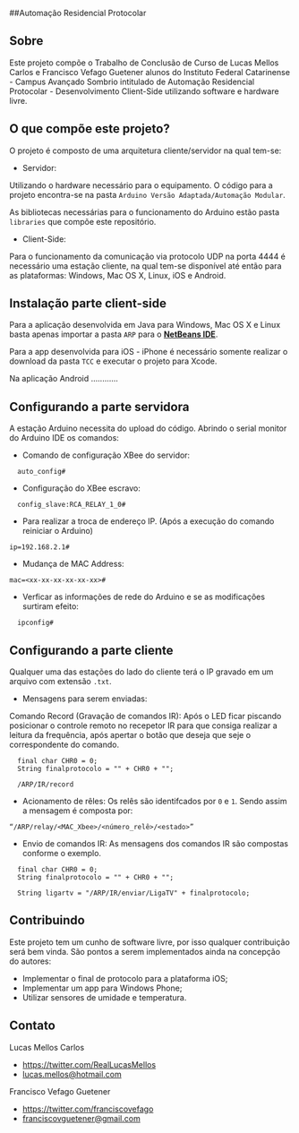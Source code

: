##Automação Residencial Protocolar

Sobre
--------------
Este projeto compõe o Trabalho de Conclusão de Curso de Lucas Mellos Carlos e Francisco Vefago Guetener alunos do Instituto Federal Catarinense - Campus Avançado Sombrio intitulado de Automação Residencial Protocolar - Desenvolvimento Client-Side utilizando software e hardware livre.

O que compõe este projeto?
--------------------------------
O projeto é composto de uma arquitetura cliente/servidor na qual tem-se:
- Servidor:

Utilizando o hardware necessário para o equipamento. O código para a projeto encontra-se na pasta `Arduino Versão Adaptada/Automação Modular`.

As bibliotecas necessárias para o funcionamento do Arduino estão pasta `libraries` que compõe este repositório.

- Client-Side:

Para o funcionamento da comunicação via protocolo UDP na porta 4444 é necessário uma estação cliente, na qual tem-se disponível até então para as plataformas: Windows, Mac OS X, Linux, iOS e Android.

Instalação parte client-side
-------------------------------

Para a aplicação desenvolvida em Java para Windows, Mac OS X e Linux basta apenas importar a pasta `ARP` para o **[NetBeans IDE](https://netbeans.org/)**.

Para a app desenvolvida para iOS - iPhone é necessário somente realizar o download da pasta `TCC` e executar o projeto para Xcode.

Na aplicação Android ............

Configurando a parte servidora
------------------------------------

A estação Arduino necessita do upload do código. Abrindo o serial monitor do Arduino IDE os comandos:
- Comando de configuração XBee do servidor:

```
  auto_config#
```

- Configuração do XBee escravo:

```
  config_slave:RCA_RELAY_1_0#
```
  
-  Para realizar a troca de endereço IP. (Após a execução do comando reiniciar o Arduino)
  ```
  ip=192.168.2.1#
  ```
  
- Mudança de MAC Address:
```
mac=<xx-xx-xx-xx-xx-xx>#
```

- Verficar as informações de rede do Arduino e se as modificações surtiram efeito:
 
```
  ipconfig#
```

Configurando a parte cliente
-------------------------------------

Qualquer uma das estações do lado do cliente terá o IP gravado em um arquivo com extensão `.txt`.

- Mensagens para serem enviadas:

Comando Record (Gravação de comandos IR):
Após o LED ficar piscando posicionar o controle remoto no recepetor IR para que consiga realizar a leitura da frequência, após apertar o botão que deseja que seje o correspondente do comando.
```
  final char CHR0 = 0;
  String finalprotocolo = "" + CHR0 + "";
  
  /ARP/IR/record
```

- Acionamento de rêles:
Os relês são identifcados por `0` e `1`. Sendo assim a mensagem é composta por:
```
“/ARP/relay/<MAC_Xbee>/<número_relê>/<estado>”
```
- Envio de comandos IR:
As mensagens dos comandos IR  são compostas conforme o exemplo.
```
  final char CHR0 = 0;
  String finalprotocolo = "" + CHR0 + "";
  
  String ligartv = "/ARP/IR/enviar/LigaTV" + finalprotocolo;
```

Contribuindo
------------
Este projeto tem um cunho de software livre, por isso qualquer contribuição será bem vinda.
São pontos a serem implementados ainda na concepção do autores:
- Implementar o final de protocolo para a plataforma iOS;
- Implementar um app para Windows Phone;
- Utilizar sensores de umidade e temperatura.

Contato
-------------
Lucas Mellos Carlos
- https://twitter.com/RealLucasMellos
- lucas.mellos@hotmail.com

Francisco Vefago Guetener
- https://twitter.com/franciscovefago
- franciscovguetener@gmail.com
